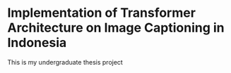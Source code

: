 # Implementation of Transformer Architecture on Image Captioning in Indonesia
This is my undergraduate thesis project
